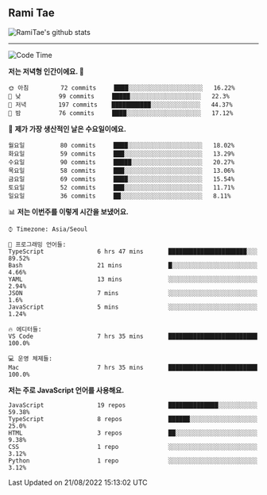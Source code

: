 ## Rami Tae

![RamiTae's github stats](https://github-readme-stats.vercel.app/api?username=RamiTae&show_icons=true&theme=tokyonight)

---
<!--START_SECTION:waka-->
![Code Time](http://img.shields.io/badge/Code%20Time-335%20hrs%2014%20mins-blue)

**저는 저녁형 인간이에요. 🦉** 

```text
🌞 아침         72 commits     ████░░░░░░░░░░░░░░░░░░░░░   16.22% 
🌆 낮　         99 commits     █████░░░░░░░░░░░░░░░░░░░░   22.3% 
🌃 저녁         197 commits    ███████████░░░░░░░░░░░░░░   44.37% 
🌙 밤　         76 commits     ████░░░░░░░░░░░░░░░░░░░░░   17.12%

```
📅 **제가 가장 생산적인 날은 수요일이에요.** 

```text
월요일          80 commits     ████░░░░░░░░░░░░░░░░░░░░░   18.02% 
화요일          59 commits     ███░░░░░░░░░░░░░░░░░░░░░░   13.29% 
수요일          90 commits     █████░░░░░░░░░░░░░░░░░░░░   20.27% 
목요일          58 commits     ███░░░░░░░░░░░░░░░░░░░░░░   13.06% 
금요일          69 commits     ████░░░░░░░░░░░░░░░░░░░░░   15.54% 
토요일          52 commits     ███░░░░░░░░░░░░░░░░░░░░░░   11.71% 
일요일          36 commits     ██░░░░░░░░░░░░░░░░░░░░░░░   8.11%

```


📊 **저는 이번주를 이렇게 시간을 보냈어요.** 

```text
⌚︎ Timezone: Asia/Seoul

💬 프로그래밍 언어들: 
TypeScript               6 hrs 47 mins       ██████████████████████░░░   89.52% 
Bash                     21 mins             █░░░░░░░░░░░░░░░░░░░░░░░░   4.66% 
YAML                     13 mins             ░░░░░░░░░░░░░░░░░░░░░░░░░   2.94% 
JSON                     7 mins              ░░░░░░░░░░░░░░░░░░░░░░░░░   1.6% 
JavaScript               5 mins              ░░░░░░░░░░░░░░░░░░░░░░░░░   1.24%

🔥 에디터들: 
VS Code                  7 hrs 35 mins       █████████████████████████   100.0%

💻 운영 체제들: 
Mac                      7 hrs 35 mins       █████████████████████████   100.0%

```

**저는 주로 JavaScript 언어를 사용해요.** 

```text
JavaScript               19 repos            ██████████████░░░░░░░░░░░   59.38% 
TypeScript               8 repos             ██████░░░░░░░░░░░░░░░░░░░   25.0% 
HTML                     3 repos             ██░░░░░░░░░░░░░░░░░░░░░░░   9.38% 
CSS                      1 repo              ░░░░░░░░░░░░░░░░░░░░░░░░░   3.12% 
Python                   1 repo              ░░░░░░░░░░░░░░░░░░░░░░░░░   3.12%

```



 Last Updated on 21/08/2022 15:13:02 UTC
<!--END_SECTION:waka-->

